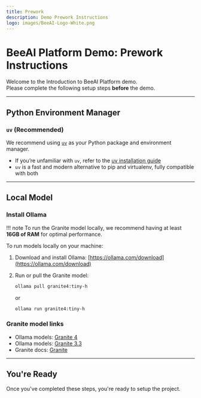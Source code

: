 ```yaml
---
title: Prework
description: Demo Prework Instructions
logo: images/BeeAI-Logo-White.png
---
```


# BeeAI Platform Demo: Prework Instructions

Welcome to the Introduction to BeeAI Platform demo.  
Please complete the following setup steps **before** the demo.

---

## Python Environment Manager

### `uv` (Recommended)

We recommend using [`uv`](https://github.com/astral-sh/uv) as your Python package and environment manager.

- If you’re unfamiliar with `uv`, refer to the [uv installation guide](https://github.com/astral-sh/uv#installation)
- `uv` is a fast and modern alternative to pip and virtualenv, fully compatible with both

---

## Local Model

### Install Ollama

!!! note
    To run the Granite model locally, we recommend having at least **16GB of RAM** for optimal performance.

To run models locally on your machine:

1. Download and install Ollama: [https://ollama.com/download](https://ollama.com/download)
2. Run or pull the Granite model:

   ```bash
   ollama pull granite4:tiny-h
   ```

   or

   ```bash
   ollama run granite4:tiny-h
   ```

### Granite model links

- Ollama models: [Granite 4](https://ollama.com/library/granite4)
- Ollama models: [Granite 3.3](https://ollama.com/library/granite3.3)
- Granite docs: [Granite](https://www.ibm.com/granite/docs/models/granite)

---

## You're Ready

Once you've completed these steps, you're ready to setup the project.